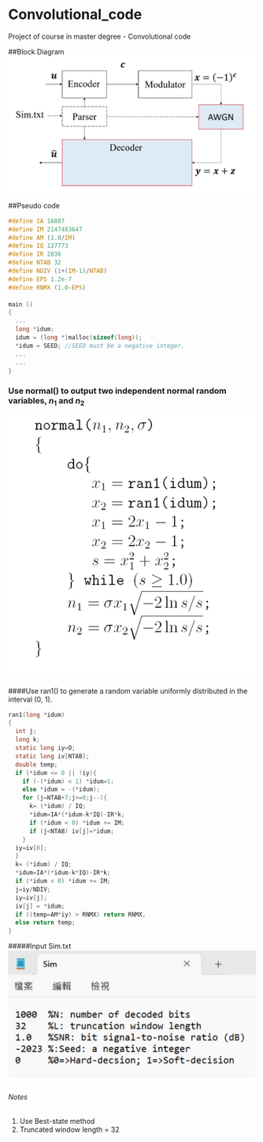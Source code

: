 # Convolutional_code
Project of course in master degree - Convolutional code

##Block Diagram
![Block Diagram](https://github.com/H-Y-Hs/Convolutional_code/blob/main/Block_Diagram_of_Convolutional_code.jpg?raw=true)

##Pseudo code
```c
#define IA 16807
#define IM 2147483647
#define AM (1.0/IM)
#define IQ 127773
#define IR 2836
#define NTAB 32
#define NDIV (1+(IM-1)/NTAB)
#define EPS 1.2e-7
#define RNMX (1.0-EPS)

main ()
{
  ...
  long *idum;
  idum = (long *)malloc(sizeof(long));
  *idum = SEED; //SEED must be a negative integer.
  ...
  ...
}
```

### Use normal() to output two independent normal random variables, $n_1$ and $n_2$
![normal()](https://github.com/H-Y-Hs/Convolutional_code/blob/main/normal.jpg?raw=true)

####Use ran1() to generate a random variable uniformly distributed in the interval (0, 1).
```c
ran1(long *idum)
{
  int j;
  long k;
  static long iy=O;
  static long iv[NTAB];
  double temp;
  if (*idum <= 0 || !iy){
    if (-(*idum) < 1) *idum=1;
    else *idum = -(*idum);
    for (j=NTAB+7;j>=0;j--){
      k= (*idum) / IQ;
      *idum=IA*(*idum-k*IQ)-IR*k;
      if (*idum < 0) *idum += IM;
      if (j<NTAB) iv[j]=*idum;
    }
  iy=iv[0];
  }
  k= (*idum) / IQ;
  *idum=IA*(*idum-k*IQ)-IR*k;
  if (*idum < 0) *idum += IM;
  j=iy/NDIV;
  iy=iv[j];
  iv[j] = *idum;
  if ((temp=AM*iy) > RNMX) return RNMX,
  else return temp;
}
```

#####Input Sim.txt
![normal()](https://github.com/H-Y-Hs/Convolutional_code/blob/main/Sim.txt.jpg?raw=true)

###### Notes
1.  Use Best-state method
2.  Truncated window length = 32
